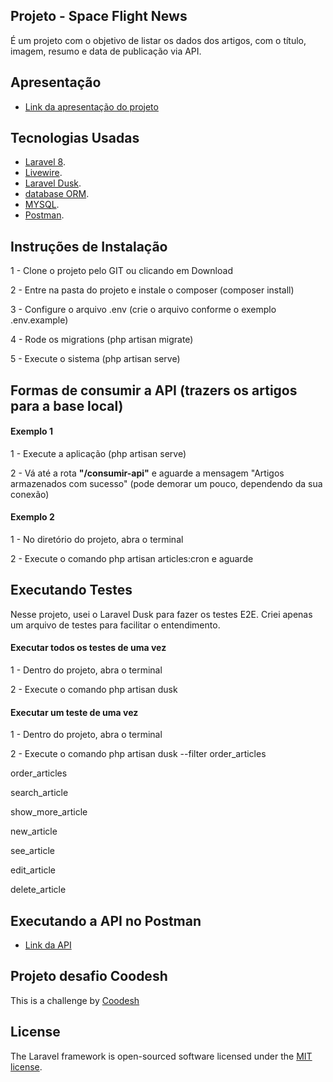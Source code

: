 ## Projeto - Space Flight News

É um projeto com o objetivo de listar os dados dos artigos, com o título, imagem, resumo e data de publicação via API.

## Apresentação

- [Link da apresentação do projeto](https://www.loom.com/share/1a618ad4f09146e686cf6e3d60a559ac)

## Tecnologias Usadas

- [Laravel 8](https://laravel.com/).
- [Livewire](https://laravel-livewire.com/).
- [Laravel Dusk](https://laravel.com/docs/8.x/dusk).
- [database ORM](https://laravel.com/docs/eloquent).
- [MYSQL](https://www.mysql.com/).
- [Postman](https://www.postman.com/).

## Instruções de Instalação

<p>1 - Clone o projeto pelo GIT ou clicando em Download</p>
<p>2 - Entre na pasta do projeto e instale o composer (composer install)</p>
<p>3 - Configure o arquivo .env (crie o arquivo conforme o exemplo .env.example)</p>
<p>4 - Rode os migrations (php artisan migrate)</p>
<p>5 - Execute o sistema (php artisan serve)</p>

## Formas de consumir a API (trazers os artigos para a base local)

#### Exemplo 1

<p>1 - Execute a aplicação (php artisan serve)</p>
<p>2 - Vá até a rota <b>"/consumir-api"</b> e aguarde a mensagem "Artigos armazenados com sucesso" (pode demorar um pouco, dependendo da sua conexão)</p>

#### Exemplo 2

<p>1 - No diretório do projeto, abra o terminal</p>
<p>2 - Execute o comando php artisan articles:cron e aguarde</p>

## Executando Testes

Nesse projeto, usei o Laravel Dusk para fazer os testes E2E. Criei apenas um arquivo de testes para facilitar o entendimento.

#### Executar todos os testes de uma vez
<p>1 - Dentro do projeto, abra o terminal</p>
<p>2 - Execute o comando php artisan dusk</p>

#### Executar um teste de uma vez
<p>1 - Dentro do projeto, abra o terminal</p>
<p>2 - Execute o comando php artisan dusk --filter order_articles</p>

<p>order_articles</p>
<p>search_article</p>
<p>show_more_article</p>
<p>new_article</p>
<p>see_article</p>
<p>edit_article</p>
<p>delete_article</p>

## Executando a API no Postman

- [Link da API](https://documenter.getpostman.com/view/9738955/UVJhEaXT)

## Projeto desafio Coodesh

This is a challenge by [Coodesh](https://coodesh.com/)

## License

The Laravel framework is open-sourced software licensed under the [MIT license](https://opensource.org/licenses/MIT).
